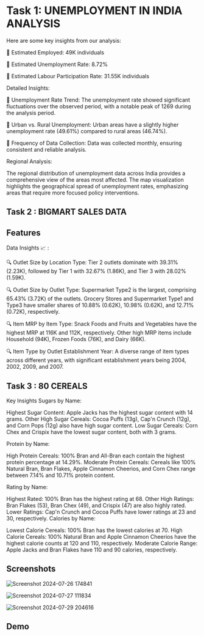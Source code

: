 
# Task 1:  UNEMPLOYMENT IN INDIA ANALYSIS



Here are some key insights from our analysis:

📌 Estimated Employed: 49K individuals

📌 Estimated Unemployment Rate: 8.72%

📌 Estimated Labour Participation Rate: 31.55K individuals

Detailed Insights:

📌 Unemployment Rate Trend: The unemployment rate showed significant fluctuations over the observed period, with a notable peak of 1269 during the analysis period.

📌 Urban vs. Rural Unemployment: Urban areas have a slightly higher unemployment rate (49.61%) compared to rural areas (46.74%).

📌 Frequency of Data Collection: Data was collected monthly, ensuring consistent and reliable analysis.

Regional Analysis:

The regional distribution of unemployment data across India provides a comprehensive view of the areas most affected. The map visualization highlights the geographical spread of unemployment rates, emphasizing areas that require more focused policy interventions.


## Task 2 : BIGMART SALES DATA


## Features



Data Insights 📈 :

🔍 Outlet Size by Location Type: Tier 2 outlets dominate with 39.31% (2.23K), followed by Tier 1 with 32.67% (1.86K), and Tier 3 with 28.02% (1.59K).
 
 🔍 Outlet Size by Outlet Type: Supermarket Type2 is the largest, comprising 65.43% (3.72K) of the outlets. Grocery Stores and Supermarket Type1 and Type3 have smaller shares of 10.88% (0.62K), 10.98% (0.62K), and 12.71% (0.72K), respectively. 
 
 🔍 Item MRP by Item Type: Snack Foods and Fruits and Vegetables have the highest MRP at 116K and 112K, respectively. Other high MRP items include Household (94K), Frozen Foods (76K), and Dairy (66K).
 
  🔍 Item Type by Outlet Establishment Year: A diverse range of item types across different years, with significant establishment years being 2004, 2002, 2009, and 2007.



## Task 3 : 80 CEREALS

Key Insights Sugars by Name:

Highest Sugar Content: Apple Jacks has the highest sugar content with 14 grams. Other High Sugar Cereals: Cocoa Puffs (13g), Cap'n Crunch (12g), and Corn Pops (12g) also have high sugar content. Low Sugar Cereals: Corn Chex and Crispix have the lowest sugar content, both with 3 grams.

 Protein by Name:

High Protein Cereals: 100% Bran and All-Bran each contain the highest protein percentage at 14.29%. Moderate Protein Cereals: Cereals like 100% Natural Bran, Bran Flakes, Apple Cinnamon Cheerios, and Corn Chex range between 7.14% and 10.71% protein content. 

Rating by Name:

Highest Rated: 100% Bran has the highest rating at 68. Other High Ratings: Bran Flakes (53), Bran Chex (49), and Crispix (47) are also highly rated. Lower Ratings: Cap'n Crunch and Cocoa Puffs have lower ratings at 23 and 30, respectively. Calories by Name:

Lowest Calorie Cereals: 100% Bran has the lowest calories at 70. High Calorie Cereals: 100% Natural Bran and Apple Cinnamon Cheerios have the highest calorie counts at 120 and 110, respectively. Moderate Calorie Range: Apple Jacks and Bran Flakes have 110 and 90 calories, respectively.
## Screenshots

![Screenshot 2024-07-26 174841](https://github.com/user-attachments/assets/ed0687d7-ff0a-4251-a47b-e84901d65d54)


![Screenshot 2024-07-27 111834](https://github.com/user-attachments/assets/56476a70-6545-47ec-b112-b2e6bc4100db)


![Screenshot 2024-07-29 204616](https://github.com/user-attachments/assets/40abd4ef-e237-466a-89ff-38694eca6600)
## Demo



